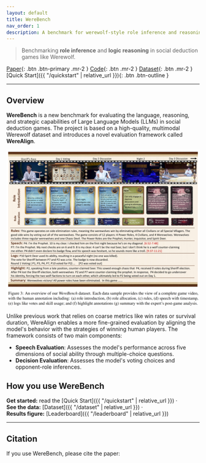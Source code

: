 ```yaml
---
layout: default
title: WereBench
nav_order: 1
description: A benchmark for werewolf-style role inference and reasoning
---
```


<!-- # <center> WereBench<center> -->

> Benchmarking **role inference** and **logic reasoning** in social deduction games like Werewolf.

<!-- ![banner](/WereBench/assets/banner.png){: .mt-4 .mb-4 } -->

<div class="hero-actions" markdown="1">

[Paper](LINK_TO_ARXIV){: .btn .btn-primary .mr-2 }
[Code](GITHUB_REPO){: .btn .mr-2 }
[Dataset](LINK_TO_HF){: .btn .mr-2 }
[Quick Start]({{ "/quickstart" | relative_url }}){: .btn .btn-outline }

</div>

---

## Overview
**WereBench** is a new benchmark for evaluating the language, reasoning, and strategic capabilities of Large Language Models (LLMs) in social deduction games. The project is based on a high-quality, multimodal Werewolf dataset and introduces a novel evaluation framework called **WereAlign**.

![Overview](assets/overview.png)

Unlike previous work that relies on coarse metrics like win rates or survival duration, WereAlign enables a more fine-grained evaluation by aligning the model's behavior with the strategies of winning human players. The framework consists of two main components:

- **Speech Evaluation**: Assesses the model's performance across five dimensions of social ability through multiple-choice questions.
- **Decision Evaluation**: Assesses the model's voting choices and opponent-role inferences.

## How you use WereBench
**Get started:** read the [Quick Start]({{ "/quickstart" | relative_url }}) ·  
**See the data:** [Dataset]({{ "/dataset" | relative_url }}) ·  
**Results figure:** [Leaderboard]({{ "/leaderboard" | relative_url }})

---

## Citation
If you use WereBench, please cite the paper: